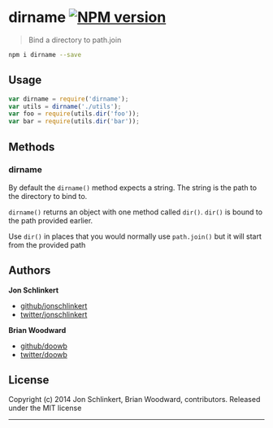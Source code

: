# dirname [![NPM version](https://badge.fury.io/js/dirname.png)](http://badge.fury.io/js/dirname)

> Bind a directory to path.join

```bash
npm i dirname --save
```
## Usage

```js
var dirname = require('dirname');
var utils = dirname('./utils');
var foo = require(utils.dir('foo'));
var bar = require(utils.dir('bar'));
```

## Methods

### dirname

By default the `dirname()` method expects a string. The string is the path to the directory to bind to.

`dirname()` returns an object with one method called `dir()`. `dir()` is bound to the path provided earlier.

Use `dir()` in places that you would normally use `path.join()` but it will start from the provided path

## Authors

**Jon Schlinkert**

+ [github/jonschlinkert](https://github.com/jonschlinkert)
+ [twitter/jonschlinkert](http://twitter.com/jonschlinkert)

**Brian Woodward**

+ [github/doowb](https://github.com/doowb)
+ [twitter/doowb](http://twitter.com/jonschlinkert)


## License
Copyright (c) 2014 Jon Schlinkert, Brian Woodward, contributors.
Released under the MIT license

***

[package.json]: https://npmjs.org/doc/json.html
